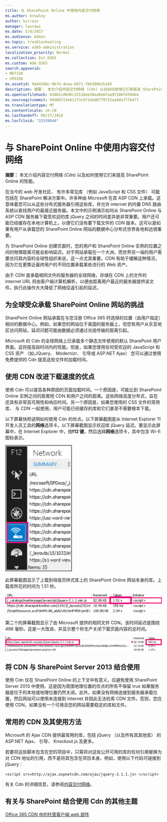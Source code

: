 ```yaml
---
title: 与 SharePoint Online 中使用内容交付网络
ms.author: krowley
author: kccross
manager: laurawi
ms.date: 5/8/2017
ms.audience: Admin
ms.topic: troubleshooting
ms.service: o365-administration
localization_priority: Normal
ms.collection: Ent_O365
ms.custom: Adm_O365
search.appverid:
- MET150
- SPO160
ms.assetid: 9a64268c-0b74-4eaa-b971-fb6380b1b165
description: 摘要： 本文介绍内容交付网络 (Cdn) 以及如何使用它们来提高 SharePoint Online 的性能。
ms.openlocfilehash: 63062c08d0c22518eb36ea0a6faa97106fd394b4
ms.sourcegitcommit: 69d60723e611f3c973a6d6779722aa9da77f647f
ms.translationtype: MT
ms.contentlocale: zh-CN
ms.lasthandoff: 08/27/2018
ms.locfileid: "22539644"
---
```

# <a name="using-content-delivery-networks-with-sharepoint-online"></a>与 SharePoint Online 中使用内容交付网络

 **摘要：** 本文介绍内容交付网络 (Cdn) 以及如何使用它们来提高 SharePoint Online 的性能。 
  
在当今的 web 开发社区、 有许多常见库 （例如 JavaScript 和 CSS 文件） 可能包括在 SharePoint 解决方案中。许多种由 Microsoft 在其 ASP CDN 上承载。这意味着您可以从这些分布式服务器引用这些库，并允许 internet 的内置 DNS 路由系统以查找用户的最接近服务器。本文中的示例演示如何从 SharePoint Online 与 ASP CDN 服务器下载受欢迎的库 jQuery 之间的时间差异是非常重要。用户还可能已经缓存在本地计算机上，以便它们没有要下载文件的 CDN 版本。这可以是如果有用户从承载您的 SharePoint Online 网站的数据中心分布式世界各地和远很重要。
  
为 SharePoint Online 创建页面时，您的用户和 SharePoint Online 实例的位置之间的物理距离可能会影响延迟。对于网站承载在一个大洲，而世界另一端的用户需要访问其内容的全球性组织来说，这一点尤其重要。CDN 有助于缓解这种情况，因为它在更靠近最终用户的不同位置承载某些流行的 Web 资产。
  
由于 CDN 是承载相同文件的服务器的全球网络，存储在 CDN 上的文件的 Internet URL 将由客户端计算机解析，以便由距离用户最近的服务器提供该文件。执行此操作大大降低了网络往返引起的延迟。
  
## <a name="the-challenge-of-hosting-sharepoint-online-sites-for-a-global-audience"></a>为全球受众承载 SharePoint Online 网站的挑战

SharePoint Online 网站承载在与您注册 Office 365 时选择的位置（由用户指定）相对的数据中心。例如，如果您的网站位于美国的服务器上，但您有用户从东亚地区访问网站，延迟问题可能由数据必须通过光缆传输的距离引起。
  
Microsoft 的 Cdn 的全球网络上已承载多个静态文件使用的默认 SharePoint 用户界面。这将提高段时间内的性能。但是，如果您使用任何受欢迎的 JavaScript 和 CSS 资产 （如;JQuery、 Modernizr、 引导或 ASP.NET Ajax） 您可以通过使用免费提供的 Cdn 提高这些文件的加载时间。
  
## <a name="advantages-of-using-cdns-to-improve-download-speed"></a>使用 CDN 改进下载速度的优点

使用 Cdn 可以提高各种原因的页面加载时间。一个原因是，可能比到 SharePoint Online 实例之间的距离短 CDN 和用户之间的距离。这些网络高度分布式，旨在还具有非常高可用性和响应时间。另一个原因是，如果您使用的 CSS 文件的常用库、 与 CDN 一起使用，用户可能已经缓存的库和它们甚至不需要根本下载。
  
以下屏幕快照说明如何使用 Cdn 的优点。以下屏幕截图是从 Internet Explorer 11 开发人员工具的**网络**选项卡。以下屏幕截图显示欢迎库 jQuery 延迟。要显示此屏幕中，在 Internet Explorer 中，按**f12 键**，然后选择**网络**选项卡，其中包含 Wi-fi 图标表示。 
  
![F12 网络的屏幕截图](media/930541fd-af9b-434a-ae18-7bda867be128.png)
  
此屏幕截图显示了上载到母版页样式库上的 SharePoint Online 网站本身的库。上载库所花的时间为 1.51 秒。
  
![加载时间为 1.51 秒的屏幕截图](media/64225c79-fa53-480f-81cd-0d351674320e.png)
  
第二个的屏幕截图显示了由 Microsoft 提供的相同文件 CDN。该时间延迟是围绕 496 毫秒。这是一大改进，并显示整个秒生产关闭下载页面内容的总时间。
  
![加载时间为 469 毫秒的屏幕截图](media/6a553cc3-25a0-42c1-aae7-4aebbc2eb4c3.png)
  
## <a name="using-cdns-with-sharepoint-server-2013"></a>将 CDN 与 SharePoint Server 2013 结合使用

使用 Cdn 仅在 SharePoint Online 的上下文中有意义，应避免使用 SharePoint Server 2013 中使用。这是因为周围地理位置的优点的所有不保留 true 如果服务器是位于的本地或地理位置仍然关闭。此外，如果没有网络连接到服务器承载位置，然后网站可以使用未连接到 Internet 并因此无法检索 CDN 文件。否则，您应使用 CDN，如果没有一个可用且您的网站需要稳定的库和文件。
  
## <a name="popular-cdns-and-how-to-use-them"></a>常用的 CDN 及其使用方法

Microsoft 的 Ajax CDN 提供最常用的库，包括 jQuery （以及所有其其他库） 的 ASP.NET Ajax、 引导、 Knockout.js 及更多。
  
若要将这些脚本包含在您的项目中，只需将对这些公开可用的库的任何引用替换为对 CDN 地址的引用，而不是将其包含在项目本身。例如，使用以下代码可链接到 jQuery：
  
```
<script src=http://ajax.aspnetcdn.com/ajax/jquery-2.1.1.js> </script>
```

有关 Cdn 的详细信息，请参阅[内容交付网络](content-delivery-networks.md)。
  
## <a name="more-topics-about-using-cdns-with-sharepoint"></a>有关与 SharePoint 结合使用 Cdn 的其他主题

[Office 365 CDN 中的托管客户端 web 部件](https://dev.office.com/sharepoint/docs/spfx/web-parts/get-started/hosting-webpart-from-office-365-cdn)
  

